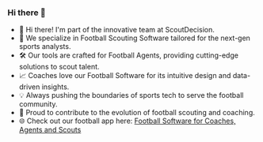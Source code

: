 ### Hi there 👋
- 👋 Hi there! I'm part of the innovative team at ScoutDecision.
- 🚀 We specialize in Football Scouting Software tailored for the next-gen sports analysts.
- 🛠 Our tools are crafted for Football Agents, providing cutting-edge solutions to scout talent.
- 📈 Coaches love our Football Software for its intuitive design and data-driven insights.
- 💡 Always pushing the boundaries of sports tech to serve the football community.
- 🤝 Proud to contribute to the evolution of football scouting and coaching.
- 🌐 Check out our football app here: [Football Software for Coaches, Agents and Scouts](https://www.scoutdecision.com/)
